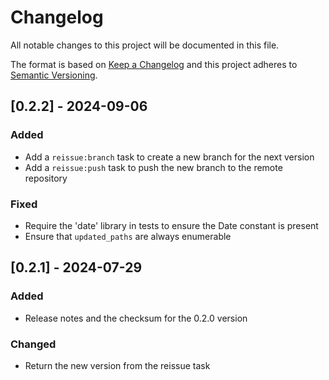 # Changelog

All notable changes to this project will be documented in this file.

The format is based on [Keep a Changelog](http://keepachangelog.com/)
and this project adheres to [Semantic Versioning](http://semver.org/).

## [0.2.2] - 2024-09-06

### Added

- Add a `reissue:branch` task to create a new branch for the next version
- Add a `reissue:push` task to push the new branch to the remote repository

### Fixed

- Require the 'date' library in tests to ensure the Date constant is present
- Ensure that `updated_paths` are always enumerable

## [0.2.1] - 2024-07-29

### Added

- Release notes and the checksum for the 0.2.0 version

### Changed

- Return the new version from the reissue task
